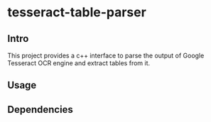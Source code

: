 # tesseract-table-parser
## Intro
This project provides a c++ interface to parse the output of Google Tesseract OCR engine and extract tables from it.

## Usage

## Dependencies

